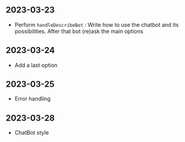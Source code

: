 ## 2023-03-23 
- Perform `handleDescribeBot` : Write how to use the chatbot and its possibilities.
After that bot (re)ask the main options 

## 2023-03-24
- Add a last option

## 2023-03-25
- Error handling

## 2023-03-28
- ChatBot style
